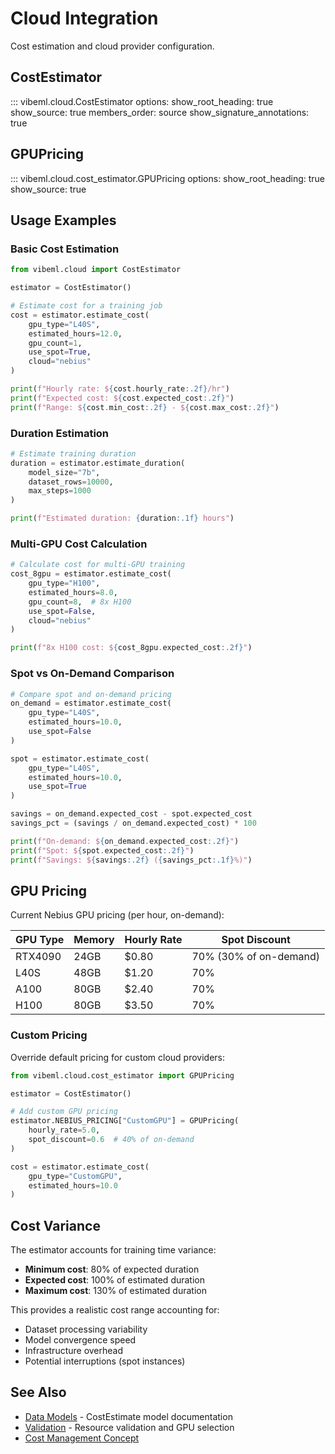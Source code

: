 # Cloud Integration

Cost estimation and cloud provider configuration.

## CostEstimator

::: vibeml.cloud.CostEstimator
    options:
      show_root_heading: true
      show_source: true
      members_order: source
      show_signature_annotations: true

## GPUPricing

::: vibeml.cloud.cost_estimator.GPUPricing
    options:
      show_root_heading: true
      show_source: true

## Usage Examples

### Basic Cost Estimation

```python
from vibeml.cloud import CostEstimator

estimator = CostEstimator()

# Estimate cost for a training job
cost = estimator.estimate_cost(
    gpu_type="L40S",
    estimated_hours=12.0,
    gpu_count=1,
    use_spot=True,
    cloud="nebius"
)

print(f"Hourly rate: ${cost.hourly_rate:.2f}/hr")
print(f"Expected cost: ${cost.expected_cost:.2f}")
print(f"Range: ${cost.min_cost:.2f} - ${cost.max_cost:.2f}")
```

### Duration Estimation

```python
# Estimate training duration
duration = estimator.estimate_duration(
    model_size="7b",
    dataset_rows=10000,
    max_steps=1000
)

print(f"Estimated duration: {duration:.1f} hours")
```

### Multi-GPU Cost Calculation

```python
# Calculate cost for multi-GPU training
cost_8gpu = estimator.estimate_cost(
    gpu_type="H100",
    estimated_hours=8.0,
    gpu_count=8,  # 8x H100
    use_spot=False,
    cloud="nebius"
)

print(f"8x H100 cost: ${cost_8gpu.expected_cost:.2f}")
```

### Spot vs On-Demand Comparison

```python
# Compare spot and on-demand pricing
on_demand = estimator.estimate_cost(
    gpu_type="L40S",
    estimated_hours=10.0,
    use_spot=False
)

spot = estimator.estimate_cost(
    gpu_type="L40S",
    estimated_hours=10.0,
    use_spot=True
)

savings = on_demand.expected_cost - spot.expected_cost
savings_pct = (savings / on_demand.expected_cost) * 100

print(f"On-demand: ${on_demand.expected_cost:.2f}")
print(f"Spot: ${spot.expected_cost:.2f}")
print(f"Savings: ${savings:.2f} ({savings_pct:.1f}%)")
```

## GPU Pricing

Current Nebius GPU pricing (per hour, on-demand):

| GPU Type | Memory | Hourly Rate | Spot Discount |
|----------|--------|-------------|---------------|
| RTX4090  | 24GB   | $0.80       | 70% (30% of on-demand) |
| L40S     | 48GB   | $1.20       | 70% |
| A100     | 80GB   | $2.40       | 70% |
| H100     | 80GB   | $3.50       | 70% |

### Custom Pricing

Override default pricing for custom cloud providers:

```python
from vibeml.cloud.cost_estimator import GPUPricing

estimator = CostEstimator()

# Add custom GPU pricing
estimator.NEBIUS_PRICING["CustomGPU"] = GPUPricing(
    hourly_rate=5.0,
    spot_discount=0.6  # 40% of on-demand
)

cost = estimator.estimate_cost(
    gpu_type="CustomGPU",
    estimated_hours=10.0
)
```

## Cost Variance

The estimator accounts for training time variance:

- **Minimum cost**: 80% of expected duration
- **Expected cost**: 100% of estimated duration
- **Maximum cost**: 130% of estimated duration

This provides a realistic cost range accounting for:
- Dataset processing variability
- Model convergence speed
- Infrastructure overhead
- Potential interruptions (spot instances)

## See Also

- [Data Models](models.md) - CostEstimate model documentation
- [Validation](validation.md) - Resource validation and GPU selection
- [Cost Management Concept](../../concepts/cost-management.md)
